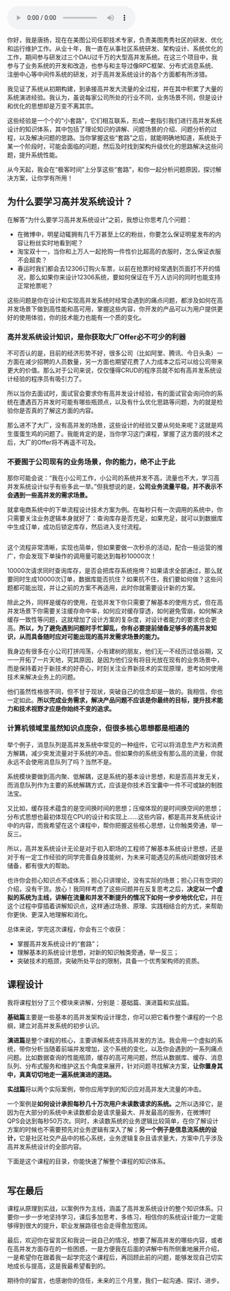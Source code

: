 <audio title="开篇词 _ 为什么你要学习高并发系统设计？" src="https://static001.geekbang.org/resource/audio/1e/80/1e648ac15901c318df9bece2d6164e80.mp3" controls="controls"></audio> 
<p>你好，我是唐扬，现在在美图公司任职技术专家，负责美图秀秀社区的研发、优化和运行维护工作。从业十年，我一直在从事社区系统研发、架构设计、系统优化的工作，期间参与研发过三个DAU过千万的大型高并发系统。在这三个项目中，我参与了业务系统的开发和改造，也参与和主导过像RPC框架、分布式消息系统、注册中心等中间件系统的研发，对于高并发系统设计的各个方面都有所涉猎。</p><p>我见证了系统从初期构建，到承接高并发大流量的全过程，并在其中积累了大量的系统演进经验。我认为，虽说每家公司所处的行业不同，业务场景不同，但是设计和优化的思想却是万变不离其宗。</p><p>这些经验是一个个的“小套路”，它们相互联系，形成一套指引我们进行高并发系统设计的知识体系，其中包括了理论知识的讲解、问题场景的介绍、问题分析的过程，以及解决问题的思路。当你掌握这些“套路”之后，就能明确地知道，系统处于某一个阶段时，可能会面临的问题，然后及时找到架构升级优化的思路解决这些问题，提升系统性能。</p><p>从今天起，我会在“极客时间”上分享这些“套路”，和你一起分析问题原因，探讨解决方案，让你学有所用！</p><h2>为什么要学习高并发系统设计？</h2><p>在解答“为什么要学习高并发系统设计”之前，我想让你思考几个问题：</p><!-- [[[read_end]]] --><ul>
<li>在微博中，明星动辄拥有几千万甚至上亿的粉丝，你要怎么保证明星发布的内容让粉丝实时地看到呢？</li>
<li>淘宝双十一，当你和上万人一起抢购一件性价比超高的衣服时，怎么保证衣服不会超卖？</li>
<li>春运时我们都会去12306订购火车票，以前在抢票时经常遇到页面打不开的情况，那么如果你来设计12306系统，要如何保证在千万人访问的同时也能支持正常抢票呢？</li>
</ul><p>这些问题是你在设计和实现高并发系统时经常会遇到的痛点问题，都涉及如何在高并发场景下做到高性能和高可用，掌握这些内容，你开发的产品可以为用户提供更好的使用体验，你的技术能力也能有一个质的变化。</p><h3>高并发系统设计知识，是你获取大厂Offer必不可少的利器</h3><p>不可否认的是，目前的经济形势不好，很多公司（比如阿里、腾讯、今日头条）一方面在减少招聘的人员数量，另一方面也期望花费了人力成本之后可以给公司带来更大的价值。那么对于公司来说，仅仅懂得CRUD的程序员就不如有高并发系统设计经验的程序员有吸引力了。</p><p>所以当你去面试时，面试官会要求你有高并发设计经验，有的面试官会询问你的系统在遭遇百万并发时可能有哪些瓶颈点，以及有什么优化思路等问题，为的就是检验你是否真的了解这方面的内容。</p><p>那么进不了大厂，没有高并发的场景，这些设计的经验又要从何处来呢？这就是鸡生蛋蛋生鸡的问题了。我能肯定的是，当你学习这门课程，掌握了这方面的技术之后，大厂的Offer将不再遥不可及。</p><h3>不要囿于公司现有的业务场景，你的能力，绝不止于此</h3><p>那你可能会说：“我在小公司工作，小公司的系统并发不高，流量也不大，学习高并发系统设计似乎有些多此一举。”但我想说的是，<strong>公司业务流量平稳，并不表示不会遇到一些高并发的需求场景。</strong></p><p>就拿电商系统中的下单流程设计技术方案为例。在每秒只有一次调用的系统中，你只需要关注业务逻辑本身就好了：查询库存是否充足，如果充足，就可以到数据库中生成订单，成功后锁定库存，然后进入支付流程。</p><p><img src="https://static001.geekbang.org/resource/image/2d/f3/2d95823d39676e18a43ab3328ce0d0f3.jpg" alt=""></p><p>这个流程非常清晰，实现也简单，但如果要做一次秒杀的活动，配合一些运营的推广，你会发现下单操作的调用量可能达到每秒10000次！</p><p>10000次请求同时查询库存，是否会把库存系统拖垮？如果请求全部通过，那么就要同时生成10000次订单，数据库能否抗住？如果抗不住，我们要如何做？这些问题都可能出现，并让之前的方案不再适用，此时你就需要设计新的方案。</p><p>除此之外，同样是缓存的使用，在低并发下你只需要了解基本的使用方式，但在高并发场景下你需要关注缓存命中率，如何应对缓存穿透，如何避免雪崩，如何解决缓存一致性等问题，这就增加了设计方案的复杂度，对设计者能力的要求也会更高。<strong>所以，为了避免遇到问题时手忙脚乱，你有必要提前储备足够多的高并发知识，从而具备随时应对可能出现的高并发需求场景的能力。</strong></p><p>我身边有很多在小公司打拼闯荡，小有建树的朋友，他们无一不经历过低谷期，又一一开拓了一片天地，究其原因，是因为他们没有将目光放在现有的业务场景中，而是保持着对于新技术的好奇心，时刻关注业界新技术的实现原理，思考如何使用技术来解决业务上的问题。</p><p>他们虽然性格很不同，但不甘于现状，突破自己的信念却是一致的。我相信，你也一定如此。<strong>所以完成业务需求，解决产品问题不应该是你最终的目标，提升技术能力和技术视野才应是你始终不变的追求。</strong></p><h3>计算机领域里虽然知识点庞杂，但很多核心思想都是相通的</h3><p>举个例子，消息队列是高并发系统中常见的一种组件，它可以将消息生产方和消费方解耦，减少突发流量对于系统的冲击。但如果你的系统没有那么高的流量，你就永远不会使用消息队列了吗？当然不是。</p><p>系统模块要做到高内聚、低解耦，这是系统的基本设计思想，和是否高并发无关，而消息队列作为主要的系统解耦方式，应该是你技术百宝囊中一件不可或缺的制胜法宝。</p><p>又比如，缓存技术蕴含的是空间换时间的思想；压缩体现的是时间换空间的思想；分布式思想也最初体现在CPU的设计和实现上……这些内容，都是高并发系统设计中的内容，而我希望在这个课程中，帮你把握这些核心思想，让你触类旁通，举一反三。</p><p>所以，高并发系统设计无论是对于初入职场的工程师了解基本系统设计思想，还是对于有一定工作经验的同学完善自身技能树，为未来可能遇见的系统问题做好技术储备，都有很大的帮助。</p><p>也许你会担心知识点不成体系；担心只讲理论，没有实际的场景；担心只有空洞的介绍，没有干货。放心！我同样考虑了这些问题并在反复思考之后，<strong>决定以一个虚拟的系统为主线，讲解在流量和并发不断提升的情况下如何一步步地优化它，</strong>并在这个过程中穿插着讲解知识点，这样通过场景、原理、实践相结合的方式，来帮助你更快、更深入地理解和消化。</p><p>总体来说，学完这次课程，你会有三个收获：</p><ul>
<li>掌握高并发系统设计的“套路”；</li>
<li>理解基本的系统设计思想，对新的知识触类旁通，举一反三；</li>
<li>突破技术的瓶颈，突破所处平台的限制，具备一个优秀架构师的资质。</li>
</ul><h2>课程设计</h2><p>我将课程划分了三个模块来讲解，分别是：基础篇、演进篇和实战篇。</p><p><strong>基础篇</strong>主要是一些基本的高并发架构设计理念，你可以把它看作整个课程的一个总纲，建立对高并发系统的初步认识。</p><p><strong>演进篇</strong>是整个课程的核心，主要讲解系统支持高并发的方法。我会用一个虚拟的系统，带你分析当随着前端并发增加，这个系统的变化，以及你会遇到的一系列痛点问题。比如数据查询的性能瓶颈，缓存的高可用问题，然后从数据库、缓存、消息队列、分布式服务和维护这五个角度来展开，针对问题寻找解决方案，<strong>让你置身其中，真真切切地走一遍系统演进的道路。</strong></p><p><strong>实战篇</strong>将以两个实际案例，带你应用学到的知识应对高并发大流量的冲击。</p><p>一个案例是<strong>如何设计承担每秒几十万次用户未读数请求的系统。</strong>之所以选择它，是因为在大部分的系统中未读数都会是请求量最大、并发最高的服务，在微博时QPS会达到每秒50万次。同时，未读数系统的业务逻辑比较简单，在你了解设计方案的时候也不需要预先对业务逻辑有深入了解；<strong>另一个例子是信息流系统的设计，</strong>它是社区社交产品中的核心系统，业务逻辑复杂且请求量大，方案中几乎涉及高并发系统设计的全部内容。</p><p>下面是这个课程的目录，你能快速了解整个课程的知识体系。</p><p><img src="https://static001.geekbang.org/resource/image/d3/8f/d3c0bc67109122412ab5e5c1c112128f.jpg" alt=""></p><h2>写在最后</h2><p>课程从原理到实战，以案例作为主线，涵盖了高并发系统设计的整个知识体系。只要你一步一步地坚持学习，课后多加思考，多练习，相信你的系统设计能力一定能够得到很大的提升，职业发展路径也会走得愈加宽阔。</p><p>最后，欢迎你在留言区和我说一说自己的情况，想要了解高并发的哪些内容，或者在高并发方面存在的一些困惑，一是方便我在后面的讲解中有所侧重地展开介绍，一是希望你在跟着我一起学完这个课程后，再回顾此前的问题，能够发现自己切实地成长与提高，这是我最希望看到的。</p><p>期待你的留言，也感谢你的信任，未来的三个月里，我们一起沟通、探讨、进步。</p><p></p>
